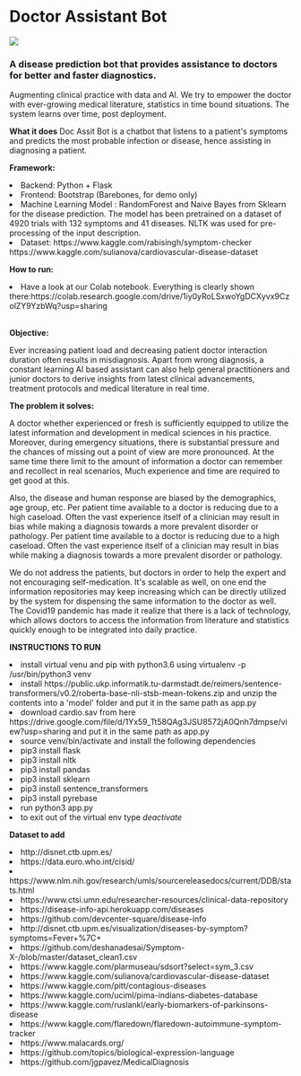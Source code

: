 <H1> Doctor Assistant Bot </H1>
<img src ="https://github.com/teamUBUNTU/Doc-Assist-BOT/blob/main/static/logo.jpg"></img>
<H3> A disease prediction bot that provides assistance to doctors for better and faster diagnostics.</H3>

Augmenting clinical practice with data and AI. We try to empower the doctor with ever-growing medical literature, statistics in time bound situations. The system learns over time, post deployment. 


<b>What it does</B>
Doc Assit Bot is a chatbot that listens to a patient's symptoms and predicts the most probable infection or disease, hence assisting in diagnosing a patient.

<b>Framework:</B>
<li>Backend: Python + Flask 
<li>Frontend: Bootstrap (Barebones, for demo only)
<li>Machine Learning Model : RandomForest and Naive Bayes from Sklearn for the disease prediction. The model has been pretrained on a dataset of 4920 trials with 132 symptoms and 41 diseases. NLTK was used for pre-processing of the input description.

<li>Dataset: https://www.kaggle.com/rabisingh/symptom-checker
  https://www.kaggle.com/sulianova/cardiovascular-disease-dataset
  
<b>How to run:</B>
<li> Have a look at our Colab notebook. Everything is clearly shown there:https://colab.research.google.com/drive/1iy0yRoLSxwoYgDCXyvx9CzolZY9YzbWq?usp=sharing</li><br>

<b>Objective:</b> 

Ever increasing patient load and decreasing patient doctor interaction duration often results in misdiagnosis. Apart from wrong diagnosis, a constant learning AI based assistant can also help general practitioners and junior doctors to derive insights from latest clinical advancements, treatment protocols and medical literature in real time. 

<b>The problem it solves:</b> 
<p>A doctor whether experienced or fresh is sufficiently equipped to utilize the latest information and development in medical sciences in his practice.
Moreover, during emergency situations, there is substantial pressure and the chances of missing out a point of view are more pronounced. At the same time there limit to the amount of information a doctor can remember and recollect in real scenarios,
Much experience and time are required to get good at this. </p>
<p>Also, the disease and human response are biased by the demographics, age group, etc. Per patient time available to a doctor is reducing due to a high caseload.
Often the vast experience itself of a clinician may result in bias while making a diagnosis towards a more prevalent disorder or pathology. Per patient time available to a doctor is reducing due to a high caseload.
Often the vast experience itself of a clinician may result in bias while making a diagnosis towards a more prevalent disorder or pathology.</p>
<p>
We do not address the patients, but doctors in order to help the expert and not encouraging self-medication. 
It's scalable as well, on one end the information repositories may keep increasing which can be directly utilized by the system for dispensing the same information to the doctor as well. The Covid19 pandemic has made it realize that there is a lack of technology, which allows doctors to access the information from literature and statistics quickly enough to be integrated into daily practice.
</p>

<b>INSTRUCTIONS TO RUN</B>
<li>install virtual venu and pip with python3.6 using virtualenv -p /usr/bin/python3 venv
<li> install https://public.ukp.informatik.tu-darmstadt.de/reimers/sentence-transformers/v0.2/roberta-base-nli-stsb-mean-tokens.zip and unzip the contents into a 'model' folder and put it in the same path as app.py
<li> download cardio.sav from here https://drive.google.com/file/d/1Yx59_Tt58QAg3JSU8572jA0Qnh7dmpse/view?usp=sharing and put it in the same path as app.py
<li>source venv/bin/activate and install the following dependencies 
<li> pip3 install flask
<li> pip3 install nltk
<li> pip3 install pandas
<li> pip3 install sklearn
<li> pip3 install sentence_transformers
<li> pip3 install pyrebase
<li> run python3 app.py 
<li> to exit out of the virtual env type <i>deactivate</i>
  
<b>Dataset to add</B>

<li> http://disnet.ctb.upm.es/
<li> https://data.euro.who.int/cisid/
<li> https://www.nlm.nih.gov/research/umls/sourcereleasedocs/current/DDB/stats.html
<li> https://www.ctsi.umn.edu/researcher-resources/clinical-data-repository
<li> https://disease-info-api.herokuapp.com/diseases
<li> https://github.com/devcenter-square/disease-info
<li> http://disnet.ctb.upm.es/visualization/diseases-by-symptom?symptoms=Fever+%7C+
<li> https://github.com/deshanadesai/Symptom-X-/blob/master/dataset_clean1.csv
<li> https://www.kaggle.com/plarmuseau/sdsort?select=sym_3.csv
<li> https://www.kaggle.com/sulianova/cardiovascular-disease-dataset
<li> https://www.kaggle.com/pitt/contagious-diseases
<li> https://www.kaggle.com/uciml/pima-indians-diabetes-database
<li> https://www.kaggle.com/ruslankl/early-biomarkers-of-parkinsons-disease
<li> https://www.kaggle.com/flaredown/flaredown-autoimmune-symptom-tracker
<li> https://www.malacards.org/
<li> https://github.com/topics/biological-expression-language
<li> https://github.com/jgpavez/MedicalDiagnosis
  
  
